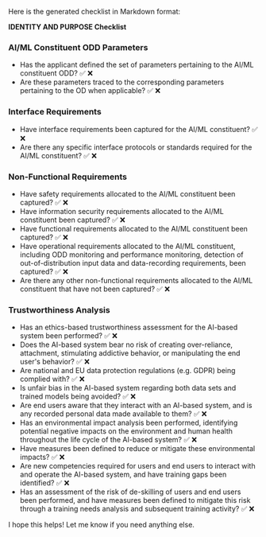Here is the generated checklist in Markdown format:

**IDENTITY AND PURPOSE Checklist**

### AI/ML Constituent ODD Parameters

* Has the applicant defined the set of parameters pertaining to the AI/ML constituent ODD? ✅ ❌
* Are these parameters traced to the corresponding parameters pertaining to the OD when applicable? ✅ ❌

### Interface Requirements

* Have interface requirements been captured for the AI/ML constituent? ✅ ❌
* Are there any specific interface protocols or standards required for the AI/ML constituent? ✅ ❌

### Non-Functional Requirements

* Have safety requirements allocated to the AI/ML constituent been captured? ✅ ❌
* Have information security requirements allocated to the AI/ML constituent been captured? ✅ ❌
* Have functional requirements allocated to the AI/ML constituent been captured? ✅ ❌
* Have operational requirements allocated to the AI/ML constituent, including ODD monitoring and performance monitoring, detection of out-of-distribution input data and data-recording requirements, been captured? ✅ ❌
* Are there any other non-functional requirements allocated to the AI/ML constituent that have not been captured? ✅ ❌

### Trustworthiness Analysis

* Has an ethics-based trustworthiness assessment for the AI-based system been performed? ✅ ❌
* Does the AI-based system bear no risk of creating over-reliance, attachment, stimulating addictive behavior, or manipulating the end user's behavior? ✅ ❌
* Are national and EU data protection regulations (e.g. GDPR) being complied with? ✅ ❌
* Is unfair bias in the AI-based system regarding both data sets and trained models being avoided? ✅ ❌
* Are end users aware that they interact with an AI-based system, and is any recorded personal data made available to them? ✅ ❌
* Has an environmental impact analysis been performed, identifying potential negative impacts on the environment and human health throughout the life cycle of the AI-based system? ✅ ❌
* Have measures been defined to reduce or mitigate these environmental impacts? ✅ ❌
* Are new competencies required for users and end users to interact with and operate the AI-based system, and have training gaps been identified? ✅ ❌
* Has an assessment of the risk of de-skilling of users and end users been performed, and have measures been defined to mitigate this risk through a training needs analysis and subsequent training activity? ✅ ❌

I hope this helps! Let me know if you need anything else.